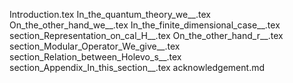 Introduction.tex
In_the_quantum_theory_we__.tex
On_the_other_hand_we__.tex
In_the_finite_dimensional_case__.tex
section_Representation_on_cal_H__.tex
On_the_other_hand_r__.tex
section_Modular_Operator_We_give__.tex
section_Relation_between_Holevo_s__.tex
section_Appendix_In_this_section__.tex
acknowledgement.md